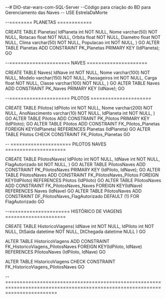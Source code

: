 --# DIO-star-wars-com-SQL-Server
--Código para criação do BD para Gerenciamento das Naves
-- USE EstrelaDaMorte


--======== PLANETAS ============


CREATE TABLE Planetas(
	IdPlaneta int NOT NULL,
	Nome varchar(50) NOT NULL,
	Rotacao float NOT NULL,
	Orbita float NOT NULL,
	Diametro float NOT NULL,
	Clima varchar(50) NOT NULL,
	Populacao int NOT NULL,
)
GO
ALTER TABLE Planetas ADD CONSTRAINT PK_Planetas PRIMARY KEY (IdPlaneta);
GO


--===================== NAVES =====================


CREATE TABLE Naves(
	IdNave int NOT NULL,
	Nome varchar(100) NOT NULL,
	Modelo varchar(150) NOT NULL,
	Passageiros int NOT NULL,
	Carga float NOT NULL,
	Classe varchar(100) NOT NULL,
)
GO
ALTER TABLE Naves ADD CONSTRAINT PK_Naves PRIMARY KEY (IdNave);
GO


--===================== PILOTOS =====================


CREATE TABLE Pilotos(
	IdPiloto int NOT NULL,
	Nome varchar(200) NOT NULL,
	AnoNascimento varchar(10) NOT NULL,
	IdPlaneta int NOT NULL,
)
GO
ALTER TABLE Pilotos ADD CONSTRAINT PK_Pilotos PRIMARY KEY (IdPiloto);
GO
ALTER TABLE Pilotos  ADD  CONSTRAINT FK_Pilotos_Planetas FOREIGN KEY(IdPlaneta)
REFERENCES Planetas (IdPlaneta)
GO
ALTER TABLE Pilotos CHECK CONSTRAINT FK_Pilotos_Planetas
GO


-- ===================== PILOTOS NAVES =====================

 
CREATE TABLE PilotosNaves(
	IdPiloto int NOT NULL,
	IdNave int NOT NULL,
	FlagAutorizado bit NOT NULL,
)
GO
ALTER TABLE PilotosNaves ADD CONSTRAINT PK_PilotosNaves PRIMARY KEY (IdPiloto, IdNave);
GO
ALTER TABLE PilotosNaves  ADD CONSTRAINT FK_PilotosNaves_Pilotos FOREIGN KEY(IdPiloto)
REFERENCES Pilotos (IdPiloto)
GO
ALTER TABLE PilotosNaves  ADD CONSTRAINT FK_PilotosNaves_Naves FOREIGN KEY(IdNave)
REFERENCES Naves (IdNave)
GO
ALTER TABLE PilotosNaves  ADD CONSTRAINT DF_PilotosNaves_FlagAutorizado  DEFAULT (1) FOR FlagAutorizado
GO


--===================== HISTÓRICO DE VIAGENS =====================


CREATE TABLE HistoricoViagens(
	IdNave int NOT NULL,
	IdPiloto int NOT NULL,
	DtSaida datetime NOT NULL,
	DtChegada datetime NULL
)
GO

ALTER TABLE HistoricoViagens  ADD  CONSTRAINT FK_HistoricoViagens_PilotosNaves FOREIGN KEY(IdPiloto, IdNave)
REFERENCES PilotosNaves (IdPiloto, IdNave)
GO

ALTER TABLE HistoricoViagens CHECK CONSTRAINT FK_HistoricoViagens_PilotosNaves
GO


--==============================================================================================================================

